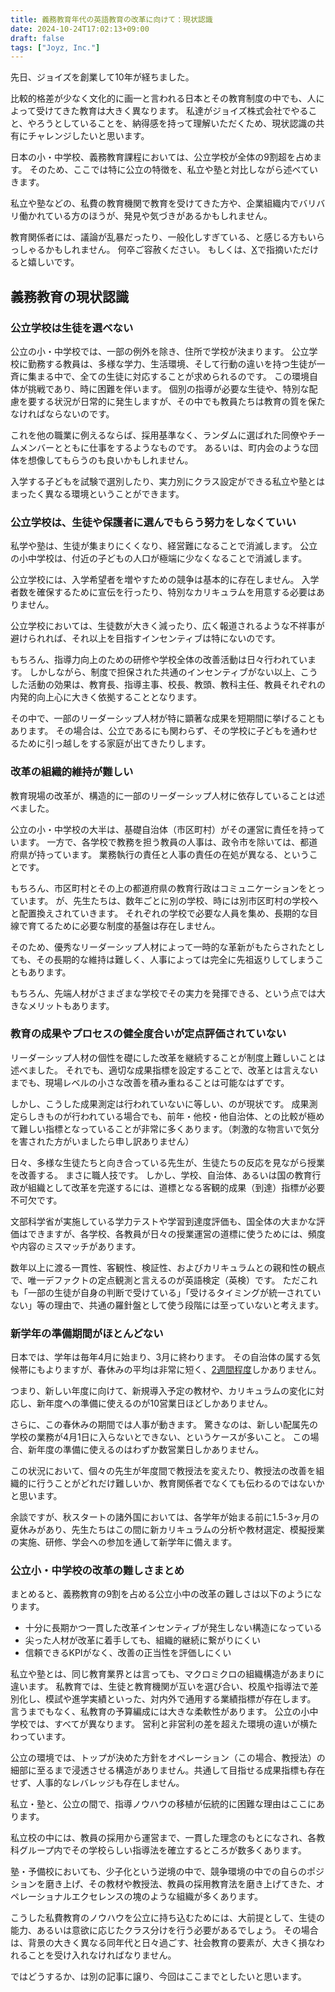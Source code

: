 ```yaml
---
title: 義務教育年代の英語教育の改革に向けて：現状認識
date: 2024-10-24T17:02:13+09:00
draft: false
tags: ["Joyz, Inc."]
---
```


先日、ジョイズを創業して10年が経ちました。

比較的格差が少なく文化的に画一と言われる日本とその教育制度の中でも、人によって受けてきた教育は大きく異なります。
私達がジョイズ株式会社でやること、やろうとしていることを、納得感を持って理解いただくため、現状認識の共有にチャレンジしたいと思います。

日本の小・中学校、義務教育課程においては、公立学校が全体の9割超を占めます。
そのため、ここでは特に公立の特徴を、私立や塾と対比しながら述べていきます。

私立や塾などの、私費の教育機関で教育を受けてきた方や、企業組織内でバリバリ働かれている方のほうが、発見や気づきがあるかもしれません。

教育関係者には、議論が乱暴だったり、一般化しすぎている、と感じる方もいらっしゃるかもしれません。
何卒ご容赦ください。
もしくは、[X](https://x.com/y15a_)で指摘いただけると嬉しいです。


## 義務教育の現状認識


### 公立学校は生徒を選べない

公立の小・中学校では、一部の例外を除き、住所で学校が決まります。
公立学校に勤務する教員は、多様な学力、生活環境、そして行動の違いを持つ生徒が一斉に集まる中で、全ての生徒に対応することが求められるのです。
この環境自体が挑戦であり、時に困難を伴います。
個別の指導が必要な生徒や、特別な配慮を要する状況が日常的に発生しますが、その中でも教員たちは教育の質を保たなければならないのです。

これを他の職業に例えるならば、採用基準なく、ランダムに選ばれた同僚やチームメンバーとともに仕事をするようなものです。
あるいは、町内会のような団体を想像してもらうのも良いかもしれません。

入学する子どもを試験で選別したり、実力別にクラス設定ができる私立や塾とはまったく異なる環境ということができます。


### 公立学校は、生徒や保護者に選んでもらう努力をしなくていい

私学や塾は、生徒が集まりにくくなり、経営難になることで消滅します。
公立の小中学校は、付近の子どもの人口が極端に少なくなることで消滅します。

公立学校には、入学希望者を増やすための競争は基本的に存在しません。
入学者数を確保するために宣伝を行ったり、特別なカリキュラムを用意する必要はありません。

公立学校においては、生徒数が大きく減ったり、広く報道されるような不祥事が避けられれば、それ以上を目指すインセンティブは特にないのです。

もちろん、指導力向上のための研修や学校全体の改善活動は日々行われています。
しかしながら、制度で担保された共通のインセンティブがない以上、こうした活動の効果は、教育長、指導主事、校長、教頭、教科主任、教員それぞれの内発的向上心に大きく依拠することとなります。

その中で、一部のリーダーシップ人材が特に顕著な成果を短期間に挙げることもあります。
その場合は、公立であるにも関わらず、その学校に子どもを通わせるために引っ越しをする家庭が出てきたりします。


### 改革の組織的維持が難しい 

教育現場の改革が、構造的に一部のリーダーシップ人材に依存していることは述べました。

公立の小・中学校の大半は、基礎自治体（市区町村）がその運営に責任を持っています。
一方で、各学校で教務を担う教員の人事は、政令市を除いては、都道府県が持っています。
業務執行の責任と人事の責任の在処が異なる、ということです。

もちろん、市区町村とその上の都道府県の教育行政はコミュニケーションをとっています。
が、先生たちは、数年ごとに別の学校、時には別市区町村の学校へと配置換えされていきます。
それぞれの学校で必要な人員を集め、長期的な目線で育てるために必要な制度的基盤は存在しません。

そのため、優秀なリーダーシップ人材によって一時的な革新がもたらされたとしても、その長期的な維持は難しく、人事によっては完全に先祖返りしてしまうこともあります。

もちろん、先端人材がさまざまな学校でその実力を発揮できる、という点では大きなメリットもあります。


### 教育の成果やプロセスの健全度合いが定点評価されていない

リーダーシップ人材の個性を礎にした改革を継続することが制度上難しいことは述べました。
それでも、適切な成果指標を設定することで、改革とは言えないまでも、現場レベルの小さな改善を積み重ねることは可能なはずです。

しかし、こうした成果測定は行われていないに等しい、のが現状です。
成果測定らしきものが行われている場合でも、前年・他校・他自治体、との比較が極めて難しい指標となっていることが非常に多くあります。（刺激的な物言いで気分を害された方がいましたら申し訳ありません）

日々、多様な生徒たちと向き合っている先生が、生徒たちの反応を見ながら授業を改善する。
まさに職人技です。
しかし、学校、自治体、あるいは国の教育行政が組織として改革を完遂するには、道標となる客観的成果（到達）指標が必要不可欠です。

文部科学省が実施している学力テストや学習到達度評価も、国全体の大まかな評価はできますが、各学校、各教員が日々の授業運営の道標に使うためには、頻度や内容のミスマッチがあります。

数年以上に渡る一貫性、客観性、検証性、およびカリキュラムとの親和性の観点で、唯一デファクトの定点観測と言えるのが英語検定（英検）です。
ただこれも「一部の生徒が自身の判断で受けている」「受けるタイミングが統一されていない」等の理由で、共通の羅針盤として使う段階には至っていないと考えます。


### 新学年の準備期間がほとんどない

日本では、学年は毎年4月に始まり、3月に終わります。
その自治体の属する気候帯にもよりますが、春休みの平均は非常に短く、[2週間程度](https://resemom.jp/article/2024/03/27/76571.html)しかありません。

つまり、新しい年度に向けて、新規導入予定の教材や、カリキュラムの変化に対応し、新年度への準備に使えるのが10営業日ほどしかありません。

さらに、この春休みの期間では人事が動きます。
驚きなのは、新しい配属先の学校の業務が4月1日に入らないとできない、というケースが多いこと。
この場合、新年度の準備に使えるのはわずか数営業日しかありません。

この状況において、個々の先生が年度間で教授法を変えたり、教授法の改善を組織的に行うことがどれだけ難しいか、教育関係者でなくても伝わるのではないかと思います。

余談ですが、秋スタートの諸外国においては、各学年が始まる前に1.5-3ヶ月の夏休みがあり、先生たちはこの間に新カリキュラムの分析や教材選定、模擬授業の実施、研修、学会への参加を通して新学年に備えます。


### 公立小・中学校の改革の難しさまとめ

まとめると、義務教育の9割を占める公立小中の改革の難しさは以下のようになります。

- 十分に長期かつ一貫した改革インセンティブが発生しない構造になっている
- 尖った人材が改革に着手しても、組織的継続に繋がりにくい
- 信頼できるKPIがなく、改善の正当性を評価しにくい

私立や塾とは、同じ教育業界とは言っても、マクロミクロの組織構造があまりに違います。
私教育では、生徒と教育機関が互いを選び合い、校風や指導法で差別化し、模試や進学実績といった、対内外で通用する業績指標が存在します。
言うまでもなく、私教育の予算編成には大きな柔軟性があります。
公立の小中学校では、すべてが異なります。
営利と非営利の差を超えた環境の違いが横たわっています。

公立の環境では、トップが決めた方針をオペレーション（この場合、教授法）の細部に至るまで浸透させる構造がありません。共通して目指せる成果指標も存在せず、人事的なレバレッジも存在しません。

私立・塾と、公立の間で、指導ノウハウの移植が伝統的に困難な理由はここにあります。

私立校の中には、教員の採用から運営まで、一貫した理念のもとになされ、各教科グループ内でその学校らしい指導法を確立するところが数多くあります。

塾・予備校においても、少子化という逆境の中で、競争環境の中での自らのポジションを磨き上げ、その教材や教授法、教員の採用教育法を磨き上げてきた、オペレーショナルエクセレンスの塊のような組織が多くあります。

こうした私費教育のノウハウを公立に持ち込むためには、大前提として、生徒の能力、あるいは意欲に応じたクラス分けを行う必要があるでしょう。
その場合は、背景の大きく異なる同年代と日々過ごす、社会教育の要素が、大きく損なわれることを受け入れなければなりません。

ではどうするか、は別の記事に譲り、今回はここまでとしたいと思います。
